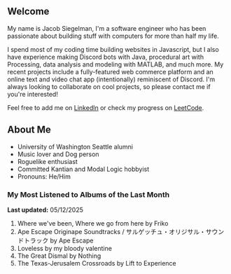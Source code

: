 
## Welcome
My name is Jacob Siegelman, I'm a software engineer who has been passionate about building stuff with computers for more than half my life.

I spend most of my coding time building websites in Javascript, but I also have experience making Discord bots with Java, procedural art with Processing, data analysis and modeling with MATLAB, and much more. My recent projects include a fully-featured web commerce platform and an online text and video chat app (intentionally) reminiscent of Discord. I'm always looking to collaborate on cool projects, so please contact me if you're interested!

Feel free to add me on [LinkedIn](https://www.linkedin.com/in/jacob-siegelman/) or check my progress on [LeetCode](https://leetcode.com/jsiegelman/).

## About Me
- University of Washington Seattle alumni
- Music lover and Dog person
- Roguelike enthusiast
- Committed Kantian and Modal Logic hobbyist
- Pronouns: He/Him

### My Most Listened to Albums of the Last Month
**Last updated:** 05/12/2025 <!-- lfm -->   
1. <!-- lfm -->Where we've been, Where we go from here by Friko  
2. <!-- lfm -->Ape Escape Originape Soundtracks / サルゲッチュ・オリジサル・サウンドトラック by Ape Escape  
3. <!-- lfm -->Loveless by my bloody valentine  
4. <!-- lfm -->The Great Dismal by Nothing  
5. <!-- lfm -->The Texas-Jerusalem Crossroads by Lift to Experience  
